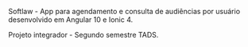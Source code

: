 Softlaw - App para agendamento e consulta de audiências por usuário desenvolvido em Angular 10 e Ionic 4.

Projeto integrador - Segundo semestre TADS.